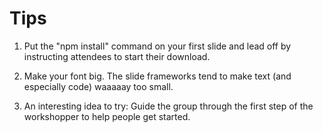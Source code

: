# Tips

1.  Put the "npm install" command on your first slide and lead off by instructing
    attendees to start their download.
    
2.  Make your font big.  The slide frameworks tend to make text (and especially
    code) waaaaay too small.
    
3.  An interesting idea to try:  Guide the group through the first step of the
    workshopper to help people get started.
